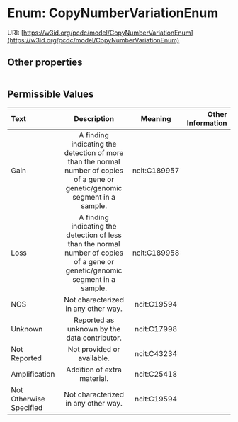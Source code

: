 
# Enum: CopyNumberVariationEnum




URI: [https://w3id.org/pcdc/model/CopyNumberVariationEnum](https://w3id.org/pcdc/model/CopyNumberVariationEnum)


## Other properties

|  |  |  |
| --- | --- | --- |

## Permissible Values

| Text | Description | Meaning | Other Information |
| :--- | :---: | :---: | ---: |
| Gain | A finding indicating the detection of more than the normal number of copies of a gene or genetic/genomic segment in a sample. | ncit:C189957 |  |
| Loss | A finding indicating the detection of less than the normal number of copies of a gene or genetic/genomic segment in a sample. | ncit:C189958 |  |
| NOS | Not characterized in any other way. | ncit:C19594 |  |
| Unknown | Reported as unknown by the data contributor. | ncit:C17998 |  |
| Not Reported | Not provided or available. | ncit:C43234 |  |
| Amplification | Addition of extra material. | ncit:C25418 |  |
| Not Otherwise Specified | Not characterized in any other way. | ncit:C19594 |  |

